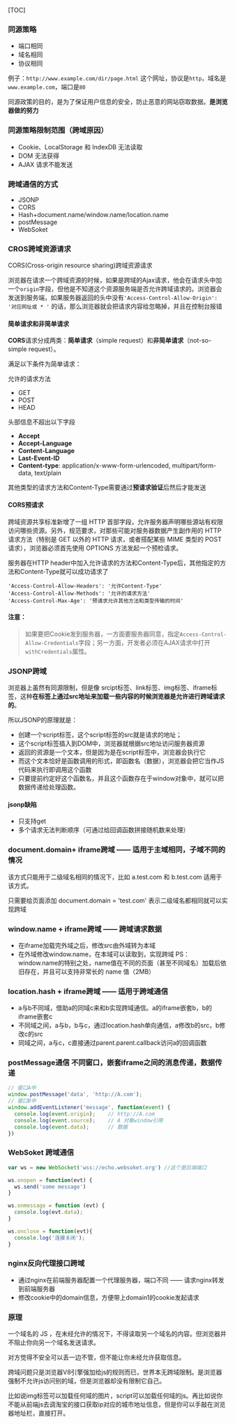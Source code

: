 [TOC]



### 同源策略

 - 端口相同
 - 域名相同
 - 协议相同

例子：`http://www.example.com/dir/page.html` 这个网址，协议是`http`，域名是`www.example.com`，端口是`80`

同源政策的目的，是为了保证用户信息的安全，防止恶意的网站窃取数据。**是浏览器做的努力**


### 同源策略限制范围（跨域原因）

 - Cookie、LocalStorage 和 IndexDB 无法读取
- DOM 无法获得
- AJAX 请求不能发送

### 跨域通信的方式

 - JSONP
 - CORS
 - Hash+document.name/window.name/location.name
 - postMessage
 - WebSoket



### CROS跨域资源请求

CORS(Cross-origin resource sharing)跨域资源请求

浏览器在请求一个跨域资源的时候，如果是跨域的Ajax请求，他会在请求头中加一个`origin`字段，但他是不知道这个资源服务端是否允许跨域请求的。浏览器会发送到服务端，如果服务器返回的头中没有`'Access-Control-Allow-Origin': '对应网址或 * '` 的话，那么浏览器就会把请求内容给忽略掉，并且在控制台报错

#### 简单请求和非简单请求

**CORS**请求分成两类：**简单请求**（simple request）和**非简单请求**（not-so-simple request）。

满足以下条件为简单请求： 

允许的请求方法

 - GET
 - POST 
 - HEAD

 头部信息不超出以下字段 

-  **Accept**
- **Accept-Language**
- **Content-Language**
- **Last-Event-ID** 
- **Content-type**: application/x-www-form-urlencoded, multipart/form-data, text/plain

其他类型的请求方法和Content-Type需要通过**预请求验证**后然后才能发送

#### CORS预请求

跨域资源共享标准新增了一组 HTTP 首部字段，允许服务器声明哪些源站有权限访问哪些资源。另外，规范要求，对那些可能对服务器数据产生副作用的 HTTP 请求方法（特别是 GET 以外的 HTTP 请求，或者搭配某些 MIME 类型的 POST 请求），浏览器必须首先使用 OPTIONS 方法发起一个预检请求。

服务器在HTTP header中加入允许请求的方法和Content-Type后，其他指定的方法和Content-Type就可以成功请求了

```
'Access-Control-Allow-Headers': '允许Content-Type'
'Access-Control-Allow-Methods': '允许的请求方法'
'Access-Control-Max-Age': '预请求允许其他方法和类型传输的时间'
```

#### 注意：

> 如果要把Cookie发到服务器，一方面要服务器同意，指定`Access-Control-Allow-Credentials`字段；另一方面，开发者必须在AJAX请求中打开`withCredentials`属性。

### JSONP跨域

浏览器上虽然有同源限制，但是像 srcipt标签、link标签、img标签、iframe标签，这种**在标签上通过src地址来加载一些内容的时候浏览器是允许进行跨域请求的**。 

所以JSONP的原理就是：

 - 创建一个script标签，这个script标签的src就是请求的地址；
 - 这个script标签插入到DOM中，浏览器就根据src地址访问服务器资源
 - 返回的资源是一个文本，但是因为是在script标签中，浏览器会执行它
 - 而这个文本恰好是函数调用的形式，即函数名（数据），浏览器会把它当作JS代码来执行即调用这个函数
 - 只要提前约定好这个函数名，并且这个函数存在于window对象中，就可以把数据传递给处理函数。

#### jsonp缺陷

- 只支持get
- 多个请求无法判断顺序（可通过给回调函数拼接随机数来处理）

### document.domain+ iframe跨域 —— 适用于主域相同，子域不同的情况

该方式只能用于二级域名相同的情况下，比如 a.test.com 和 b.test.com 适用于该方式。

只需要给页面添加 document.domain = 'test.com' 表示二级域名都相同就可以实现跨域

### window.name + iframe跨域 —— 跨域请求数据

- 在iframe加载完外域之后，修改src由外域转为本域
- 在外域修改window.name，在本域可以读取到，实现跨域
  PS：window.name的特别之处，name值在不同的页面（甚至不同域名）加载后依旧存在，并且可以支持非常长的 name 值（2MB）

### location.hash + iframe跨域 —— 适用于跨域通信

- a与b不同域，借助a的同域c来和b实现跨域通信。a的iframe嵌套b，b的iframe嵌套c
- 不同域之间，a与b，b与c，通过location.hash单向通信，a修改b的src，b修改c的src
- 同域之间，a与c，c直接通过parent.parent.callback访问a的回调函数


### postMessage通信 不同窗口，嵌套iframe之间的消息传递，数据传递

```js
// 窗口A中
window.postMessage('data', 'http://A.com');
// 窗口B中
window.addEventListener('message', function(event) {
  console.log(event.origin);    // http://A.com
  console.log(event.source);    // A 对象window引用
  console.log(event.data);      // 数据
})
```

### WebSoket 跨域通信

```js
var ws = new WebSocket('wss://echo.websoket.org') //这个是后端端口

ws.onopen = function(evt) {
  ws.send('some message')
}

ws.onmessage = function (evt) {
  console.log(evt.data);
}

ws.onclose = function(evt){
  console.log('连接关闭');
}
```



### nginx反向代理接口跨域

- 通过nginx在前端服务器配置一个代理服务器，端口不同 —— 请求nginx转发到前端服务器
- 修改cookie中的domain信息，方便带上domain1的cookie发起请求

### 原理

 一个域名的 JS ，在未经允许的情况下，不得读取另一个域名的内容。但浏览器并不阻止你向另一个域名发送请求。 

对方觉得不安全可以丢一边不管，但不能让你未经允许获取信息。

跨域问题只是浏览器V8引擎强加给js的规则而已，世界本无跨域限制。是浏览器强制不允许js访问别的域，但是浏览器却没有限制它自己。

比如说img标签可以加载任何域的图片，script可以加载任何域的js。再比如说你不能从前端js去调淘宝的接口获取ip对应的城市地址信息，但是你可以手敲在浏览器地址栏，直接打开。